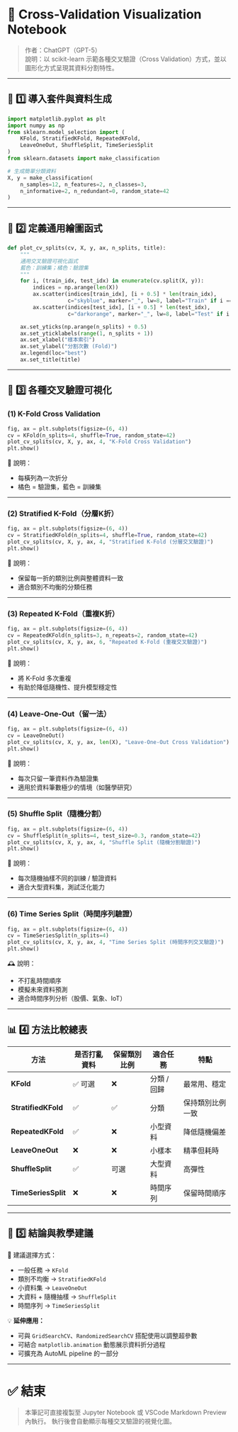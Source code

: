 # 📘 Cross-Validation Visualization Notebook
> 作者：ChatGPT（GPT-5）  
> 說明：以 scikit-learn 示範各種交叉驗證（Cross Validation）方式，並以圖形化方式呈現其資料分割特性。

---

## 🧬 1️⃣ 導入套件與資料生成

```python
import matplotlib.pyplot as plt
import numpy as np
from sklearn.model_selection import (
    KFold, StratifiedKFold, RepeatedKFold,
    LeaveOneOut, ShuffleSplit, TimeSeriesSplit
)
from sklearn.datasets import make_classification

# 生成簡單分類資料
X, y = make_classification(
    n_samples=12, n_features=2, n_classes=3,
    n_informative=2, n_redundant=0, random_state=42
)
```

---

## 🥩 2️⃣ 定義通用繪圖函式

```python
def plot_cv_splits(cv, X, y, ax, n_splits, title):
    """
    通用交叉驗證可視化函式
    藍色：訓練集；橘色：驗證集
    """
    for i, (train_idx, test_idx) in enumerate(cv.split(X, y)):
        indices = np.arange(len(X))
        ax.scatter(indices[train_idx], [i + 0.5] * len(train_idx),
                   c="skyblue", marker="_", lw=8, label="Train" if i == 0 else "")
        ax.scatter(indices[test_idx], [i + 0.5] * len(test_idx),
                   c="darkorange", marker="_", lw=8, label="Test" if i == 0 else "")

    ax.set_yticks(np.arange(n_splits) + 0.5)
    ax.set_yticklabels(range(1, n_splits + 1))
    ax.set_xlabel("樣本索引")
    ax.set_ylabel("分割次數 (Fold)")
    ax.legend(loc="best")
    ax.set_title(title)
```

---

## 🔹 3️⃣ 各種交叉驗證可視化

### (1) K-Fold Cross Validation

```python
fig, ax = plt.subplots(figsize=(6, 4))
cv = KFold(n_splits=4, shuffle=True, random_state=42)
plot_cv_splits(cv, X, y, ax, 4, "K-Fold Cross Validation")
plt.show()
```

📘 說明：  
- 每橫列為一次折分  
- 橘色 = 驗證集，藍色 = 訓練集  

---

### (2) Stratified K-Fold（分層K折）

```python
fig, ax = plt.subplots(figsize=(6, 4))
cv = StratifiedKFold(n_splits=4, shuffle=True, random_state=42)
plot_cv_splits(cv, X, y, ax, 4, "Stratified K-Fold (分層交叉驗證)")
plt.show()
```

📘 說明：  
- 保留每一折的類別比例與整體資料一致  
- 適合類別不均衡的分類任務  

---

### (3) Repeated K-Fold（重複K折）

```python
fig, ax = plt.subplots(figsize=(6, 4))
cv = RepeatedKFold(n_splits=3, n_repeats=2, random_state=42)
plot_cv_splits(cv, X, y, ax, 6, "Repeated K-Fold (重複交叉驗證)")
plt.show()
```

📘 說明：  
- 將 K-Fold 多次重複  
- 有助於降低隨機性、提升模型穩定性  

---

### (4) Leave-One-Out（留一法）

```python
fig, ax = plt.subplots(figsize=(6, 4))
cv = LeaveOneOut()
plot_cv_splits(cv, X, y, ax, len(X), "Leave-One-Out Cross Validation")
plt.show()
```

📘 說明：  
- 每次只留一筆資料作為驗證集  
- 適用於資料筆數極少的情境（如醫學研究）  

---

### (5) Shuffle Split（隨機分割）

```python
fig, ax = plt.subplots(figsize=(6, 4))
cv = ShuffleSplit(n_splits=4, test_size=0.3, random_state=42)
plot_cv_splits(cv, X, y, ax, 4, "Shuffle Split (隨機分割驗證)")
plt.show()
```

📘 說明：  
- 每次隨機抽樣不同的訓練 / 驗證資料  
- 適合大型資料集，測試泛化能力  

---

### (6) Time Series Split（時間序列驗證）

```python
fig, ax = plt.subplots(figsize=(6, 4))
cv = TimeSeriesSplit(n_splits=4)
plot_cv_splits(cv, X, y, ax, 4, "Time Series Split (時間序列交叉驗證)")
plt.show()
```

🕰️ 說明：  
- 不打亂時間順序  
- 模擬未來資料預測  
- 適合時間序列分析（股價、氣象、IoT）  

---

## 📊 4️⃣ 方法比較總表

| 方法 | 是否打亂資料 | 保留類別比例 | 適合任務 | 特點 |
|------|---------------|----------------|------------|------------|
| **KFold** | ✅ 可選 | ❌ | 分類 / 回歸 | 最常用、穩定 |
| **StratifiedKFold** | ✅ | ✅ | 分類 | 保持類別比例一致 |
| **RepeatedKFold** | ✅ | ❌ | 小型資料 | 降低隨機偏差 |
| **LeaveOneOut** | ❌ | ❌ | 小樣本 | 精準但耗時 |
| **ShuffleSplit** | ✅ | 可選 | 大型資料 | 高彈性 |
| **TimeSeriesSplit** | ❌ | ❌ | 時間序列 | 保留時間順序 |

---

## 🧠 5️⃣ 結論與教學建議

📘 建議選擇方式：
- 一般任務 → `KFold`
- 類別不均衡 → `StratifiedKFold`
- 小資料集 → `LeaveOneOut`
- 大資料 + 隨機抽樣 → `ShuffleSplit`
- 時間序列 → `TimeSeriesSplit`

💡 **延伸應用：**
- 可與 `GridSearchCV`、`RandomizedSearchCV` 搭配使用以調整超參數  
- 可結合 `matplotlib.animation` 動態展示資料折分過程  
- 可擴充為 AutoML pipeline 的一部分  

---

# ✅ 結束
> 本筆記可直接複製至 Jupyter Notebook 或 VSCode Markdown Preview 內執行。
> 執行後會自動顯示每種交叉驗證的視覺化圖。

